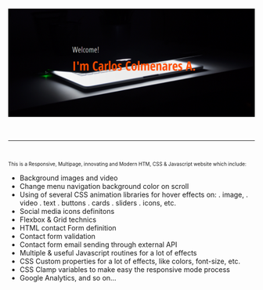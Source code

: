 ![zCoder Banner!](assets/img/miBanner.png)

<br>

---

<br>

<p style="text-align:justify; font-size:10px">
This is a Responsive, Multipage, innovating and Modern HTM, CSS & Javascript website which include:

- Background images and video
- Change menu navigation background color on scroll
- Using of several CSS animation libraries for hover effects on:
  . image,
  . video
  . text
  . buttons
  . cards
  . sliders
  . icons, etc.
- Social media icons definitons
- Flexbox & Grid technics
- HTML contact Form definition
- Contact form validation
- Contact form email sending through external API
- Multiple & useful Javascript routines for a lot of effects
- CSS Custom properties for a lot of effects, like colors, font-size, etc.
- CSS Clamp variables to make easy the responsive mode process
- Google Analytics, and so on...

</p>
